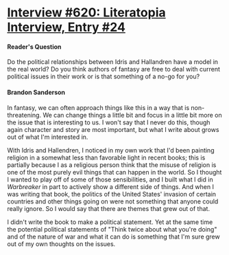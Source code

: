# [Interview #620: Literatopia Interview, Entry #24](https://www.theoryland.com/intvmain.php?i=620#24)

#### Reader's Question

Do the political relationships between Idris and Hallandren have a model in the real world? Do you think authors of fantasy are free to deal with current political issues in their work or is that something of a no-go for you?

#### Brandon Sanderson

In fantasy, we can often approach things like this in a way that is non-threatening. We can change things a little bit and focus in a little bit more on the issue that is interesting to us. I won't say that I never do this, though again character and story are most important, but what I write about grows out of what I'm interested in.

With Idris and Hallendren, I noticed in my own work that I'd been painting religion in a somewhat less than favorable light in recent books; this is partially because I as a religious person think that the misuse of religion is one of the most purely evil things that can happen in the world. So I thought I wanted to play off of some of those sensibilities, and I built what I did in
*Warbreaker*
in part to actively show a different side of things. And when I was writing that book, the politics of the United States' invasion of certain countries and other things going on were not something that anyone could really ignore. So I would say that there are themes that grew out of that.

I didn't write the book to make a political statement. Yet at the same time the potential political statements of "Think twice about what you're doing" and of the nature of war and what it can do is something that I'm sure grew out of my own thoughts on the issues.

